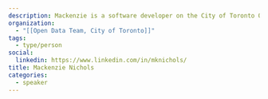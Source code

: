 ```yaml
---
description: Mackenzie is a software developer on the City of Toronto Open Data Team. He's been involved in Civic Tech Toronto since 2016.  He lives in the Junction with his wife and wishes he could write a better bio for himself than this.
organization:
  - "[[Open Data Team, City of Toronto]]"
tags:
  - type/person
social:
  linkedin: https://www.linkedin.com/in/mknichols/
title: Mackenzie Nichols
categories:
  - speaker
---
```


